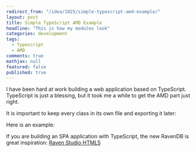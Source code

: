 ```yaml
---
redirect_from: "/idea/1025/simple-typescript-amd-example/"
layout: post
title: Simple TypeScript AMD Example
headline: "This is how my modules look"
categories: development
tags: 
  - Typescript
  - AMD
comments: true
mathjax: null
featured: false
published: true
---
```


I have been hard at work building a web application based on TypeScript. TypeScript is just a blessing, but it took me a while to get the AMD part just right.

It is important to keep every class in its own file and exporting it later:

Here is an example:  
<script src="https://gist.github.com/abergs/9197217.js"></script>

If you are building an SPA application with TypeScript, the new RavenDB is great inspiration: [Raven Studio HTML5](https://github.com/ayende/ravendb/tree/New3/Raven.Studio.Html5)
